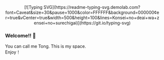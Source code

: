 <div align="center">
[![Typing SVG](https://readme-typing-svg.demolab.com?font=Caveat&size=30&pause=1000&color=FFFFFF&background=000000&center=true&vCenter=true&width=500&height=100&lines=Konsei+no+deai+wa+zensei+no+surechigai)](https://git.io/typing-svg)
</div>

### Welcome!! 👋
You can call me Tong.
This is my space.  
Enjoy！

<!--
**Tong-00/Tong-00** is a ✨ _special_ ✨ repository because its `README.md` (this file) appears on your GitHub profile.

Here are some ideas to get you started:

- 🔭 I’m currently working on ...
- 🌱 I’m currently learning ...
- 👯 I’m looking to collaborate on ...
- 🤔 I’m looking for help with ...
- 💬 Ask me about ...
- 📫 How to reach me: ...
- 😄 Pronouns: ...
- ⚡ Fun fact: ...
-->

